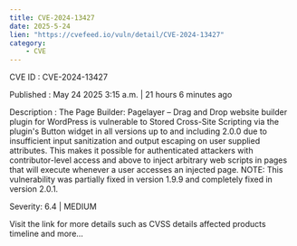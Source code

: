 ```yaml
---
title: CVE-2024-13427
date: 2025-5-24
lien: "https://cvefeed.io/vuln/detail/CVE-2024-13427"
category:
    - CVE
---
```


CVE ID : CVE-2024-13427

Published :  May 24
2025
3:15 a.m. | 21 hours
6 minutes ago

Description : The Page Builder: Pagelayer – Drag and Drop website builder plugin for WordPress is vulnerable to Stored Cross-Site Scripting via the plugin's Button widget in all versions up to
and including
2.0.0 due to insufficient input sanitization and output escaping on user supplied attributes. This makes it possible for authenticated attackers
with contributor-level access and above
to inject arbitrary web scripts in pages that will execute whenever a user accesses an injected page. NOTE: This vulnerability was partially fixed in version 1.9.9 and completely fixed in version 2.0.1.

Severity: 6.4 | MEDIUM

Visit the link for more details
such as CVSS details
affected products
timeline
and more...
